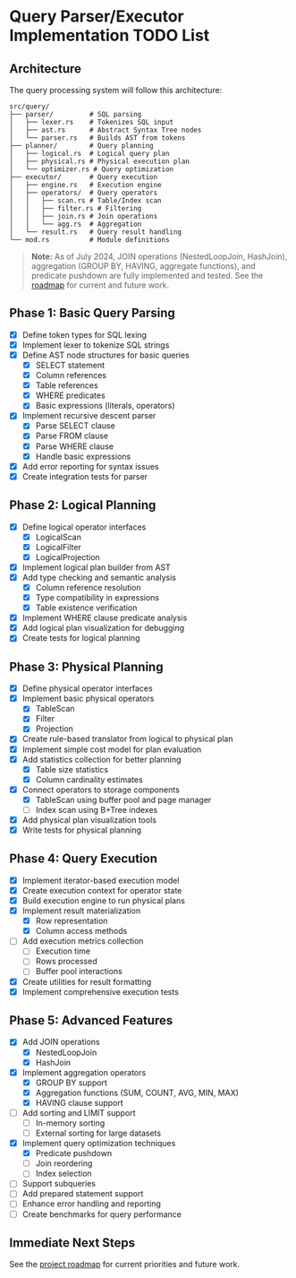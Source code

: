 # Query Parser/Executor Implementation TODO List

## Architecture

The query processing system will follow this architecture:

```
src/query/
├── parser/         # SQL parsing 
│   ├── lexer.rs    # Tokenizes SQL input
│   ├── ast.rs      # Abstract Syntax Tree nodes
│   └── parser.rs   # Builds AST from tokens
├── planner/        # Query planning
│   ├── logical.rs  # Logical query plan
│   ├── physical.rs # Physical execution plan  
│   └── optimizer.rs # Query optimization
├── executor/       # Query execution
│   ├── engine.rs   # Execution engine
│   ├── operators/  # Query operators
│   │   ├── scan.rs # Table/Index scan
│   │   ├── filter.rs # Filtering
│   │   ├── join.rs # Join operations
│   │   └── agg.rs  # Aggregation
│   └── result.rs   # Query result handling
└── mod.rs          # Module definitions
```

> **Note:** As of July 2024, JOIN operations (NestedLoopJoin, HashJoin), aggregation (GROUP BY, HAVING, aggregate functions), and predicate pushdown are fully implemented and tested. See the [roadmap](../../project/roadmap.md) for current and future work.

## Phase 1: Basic Query Parsing

- [x] Define token types for SQL lexing
- [x] Implement lexer to tokenize SQL strings
- [x] Define AST node structures for basic queries
  - [x] SELECT statement
  - [x] Column references
  - [x] Table references
  - [x] WHERE predicates
  - [x] Basic expressions (literals, operators)
- [x] Implement recursive descent parser
  - [x] Parse SELECT clause
  - [x] Parse FROM clause
  - [x] Parse WHERE clause
  - [x] Handle basic expressions
- [x] Add error reporting for syntax issues
- [x] Create integration tests for parser

## Phase 2: Logical Planning

- [x] Define logical operator interfaces
  - [x] LogicalScan
  - [x] LogicalFilter
  - [x] LogicalProjection
- [x] Implement logical plan builder from AST
- [x] Add type checking and semantic analysis
  - [x] Column reference resolution
  - [x] Type compatibility in expressions
  - [x] Table existence verification
- [x] Implement WHERE clause predicate analysis
- [x] Add logical plan visualization for debugging
- [x] Create tests for logical planning

## Phase 3: Physical Planning

- [x] Define physical operator interfaces
- [x] Implement basic physical operators
  - [x] TableScan
  - [x] Filter
  - [x] Projection
- [x] Create rule-based translator from logical to physical plan
- [x] Implement simple cost model for plan evaluation
- [x] Add statistics collection for better planning
  - [x] Table size statistics
  - [x] Column cardinality estimates
- [x] Connect operators to storage components
  - [x] TableScan using buffer pool and page manager
  - [ ] Index scan using B+Tree indexes
- [x] Add physical plan visualization tools
- [x] Write tests for physical planning

## Phase 4: Query Execution

- [x] Implement iterator-based execution model
- [x] Create execution context for operator state
- [x] Build execution engine to run physical plans
- [x] Implement result materialization
  - [x] Row representation
  - [x] Column access methods
- [ ] Add execution metrics collection
  - [ ] Execution time
  - [ ] Rows processed
  - [ ] Buffer pool interactions
- [x] Create utilities for result formatting
- [x] Implement comprehensive execution tests

## Phase 5: Advanced Features

- [x] Add JOIN operations
  - [x] NestedLoopJoin
  - [x] HashJoin
- [x] Implement aggregation operators
  - [x] GROUP BY support
  - [x] Aggregation functions (SUM, COUNT, AVG, MIN, MAX)
  - [x] HAVING clause support
- [ ] Add sorting and LIMIT support
  - [ ] In-memory sorting
  - [ ] External sorting for large datasets
- [x] Implement query optimization techniques
  - [x] Predicate pushdown
  - [ ] Join reordering
  - [ ] Index selection
- [ ] Support subqueries
- [ ] Add prepared statement support
- [ ] Enhance error handling and reporting
- [ ] Create benchmarks for query performance

## Immediate Next Steps

See the [project roadmap](../../project/roadmap.md) for current priorities and future work. 